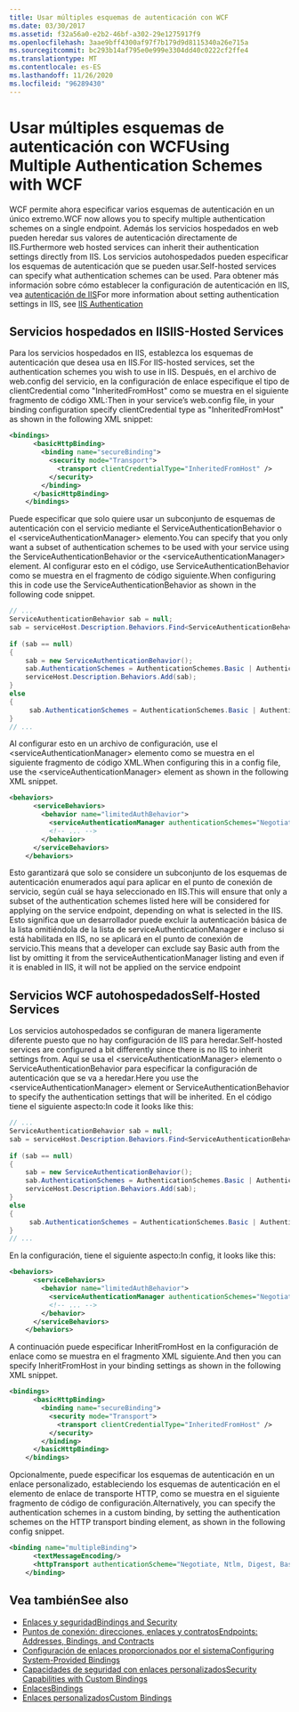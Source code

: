 ```yaml
---
title: Usar múltiples esquemas de autenticación con WCF
ms.date: 03/30/2017
ms.assetid: f32a56a0-e2b2-46bf-a302-29e1275917f9
ms.openlocfilehash: 3aae9bff4300af97f7b179d9d8115340a26e715a
ms.sourcegitcommit: bc293b14af795e0e999e3304dd40c0222cf2ffe4
ms.translationtype: MT
ms.contentlocale: es-ES
ms.lasthandoff: 11/26/2020
ms.locfileid: "96289430"
---
```

# <a name="using-multiple-authentication-schemes-with-wcf"></a><span data-ttu-id="012bc-102">Usar múltiples esquemas de autenticación con WCF</span><span class="sxs-lookup"><span data-stu-id="012bc-102">Using Multiple Authentication Schemes with WCF</span></span>

<span data-ttu-id="012bc-103">WCF permite ahora especificar varios esquemas de autenticación en un único extremo.</span><span class="sxs-lookup"><span data-stu-id="012bc-103">WCF now allows you to specify multiple authentication schemes on a single endpoint.</span></span> <span data-ttu-id="012bc-104">Además los servicios hospedados en web pueden heredar sus valores de autenticación directamente de IIS.</span><span class="sxs-lookup"><span data-stu-id="012bc-104">Furthermore web hosted services can inherit their authentication settings directly from IIS.</span></span> <span data-ttu-id="012bc-105">Los servicios autohospedados pueden especificar los esquemas de autenticación que se pueden usar.</span><span class="sxs-lookup"><span data-stu-id="012bc-105">Self-hosted services can specify what authentication schemes can be used.</span></span> <span data-ttu-id="012bc-106">Para obtener más información sobre cómo establecer la configuración de autenticación en IIS, vea [autenticación de IIS](https://go.microsoft.com/fwlink/?LinkId=232458)</span><span class="sxs-lookup"><span data-stu-id="012bc-106">For more information about setting authentication settings in IIS, see [IIS Authentication](https://go.microsoft.com/fwlink/?LinkId=232458)</span></span>  
  
## <a name="iis-hosted-services"></a><span data-ttu-id="012bc-107">Servicios hospedados en IIS</span><span class="sxs-lookup"><span data-stu-id="012bc-107">IIS-Hosted Services</span></span>  

 <span data-ttu-id="012bc-108">Para los servicios hospedados en IIS, establezca los esquemas de autenticación que desea usa en IIS.</span><span class="sxs-lookup"><span data-stu-id="012bc-108">For IIS-hosted services, set the authentication schemes you wish to use in IIS.</span></span> <span data-ttu-id="012bc-109">Después, en el archivo de web.config del servicio, en la configuración de enlace especifique el tipo de clientCredential como "InheritedFromHost" como se muestra en el siguiente fragmento de código XML:</span><span class="sxs-lookup"><span data-stu-id="012bc-109">Then in your service’s web.config file, in your binding configuration specify clientCredential type as "InheritedFromHost" as shown in the following XML snippet:</span></span>  
  
```xml  
<bindings>  
      <basicHttpBinding>  
        <binding name="secureBinding">  
          <security mode="Transport">  
            <transport clientCredentialType="InheritedFromHost" />  
          </security>  
        </binding>  
      </basicHttpBinding>  
    </bindings>  
```  
  
 <span data-ttu-id="012bc-110">Puede especificar que solo quiere usar un subconjunto de esquemas de autenticación con el servicio mediante el ServiceAuthenticationBehavior o el \<serviceAuthenticationManager> elemento.</span><span class="sxs-lookup"><span data-stu-id="012bc-110">You can specify that you only want a subset of authentication schemes to be used with your service using the ServiceAuthenticationBehavior or the \<serviceAuthenticationManager> element.</span></span> <span data-ttu-id="012bc-111">Al configurar esto en el código, use ServiceAuthenticationBehavior como se muestra en el fragmento de código siguiente.</span><span class="sxs-lookup"><span data-stu-id="012bc-111">When configuring this in code use the ServiceAuthenticationBehavior as shown in the following code snippet.</span></span>  
  
```csharp  
// ...  
ServiceAuthenticationBehavior sab = null;  
sab = serviceHost.Description.Behaviors.Find<ServiceAuthenticationBehavior>();  
  
if (sab == null)  
{  
    sab = new ServiceAuthenticationBehavior();  
    sab.AuthenticationSchemes = AuthenticationSchemes.Basic | AuthenticationSchemes.Negotiate | AuthenticationSchemes.Digest;  
    serviceHost.Description.Behaviors.Add(sab);  
}  
else  
{  
     sab.AuthenticationSchemes = AuthenticationSchemes.Basic | AuthenticationSchemes.Negotiate | AuthenticationSchemes.Digest;  
}  
// ...  
```  
  
 <span data-ttu-id="012bc-112">Al configurar esto en un archivo de configuración, use el \<serviceAuthenticationManager> elemento como se muestra en el siguiente fragmento de código XML.</span><span class="sxs-lookup"><span data-stu-id="012bc-112">When configuring this in a config file, use the \<serviceAuthenticationManager> element as shown in the following XML snippet.</span></span>  
  
```xml  
<behaviors>  
      <serviceBehaviors>  
        <behavior name="limitedAuthBehavior">  
          <serviceAuthenticationManager authenticationSchemes="Negotiate, Digest, Basic"/>  
          <!-- ... -->  
        </behavior>  
      </serviceBehaviors>  
    </behaviors>  
```  
  
 <span data-ttu-id="012bc-113">Esto garantizará que solo se considere un subconjunto de los esquemas de autenticación enumerados aquí para aplicar en el punto de conexión de servicio, según cuál se haya seleccionado en IIS.</span><span class="sxs-lookup"><span data-stu-id="012bc-113">This will ensure that only a subset of the authentication schemes listed here will be considered for applying on the service endpoint, depending on what is selected in the IIS.</span></span> <span data-ttu-id="012bc-114">Esto significa que un desarrollador puede excluir la autenticación básica de la lista omitiéndola de la lista de serviceAuthenticationManager e incluso si está habilitada en IIS, no se aplicará en el punto de conexión de servicio.</span><span class="sxs-lookup"><span data-stu-id="012bc-114">This means that a developer can exclude say Basic auth from the list by omitting it from the serviceAuthenticationManager listing and even if it is enabled in IIS, it will not be applied on the service endpoint</span></span>  
  
## <a name="self-hosted-services"></a><span data-ttu-id="012bc-115">Servicios WCF autohospedados</span><span class="sxs-lookup"><span data-stu-id="012bc-115">Self-Hosted Services</span></span>  

 <span data-ttu-id="012bc-116">Los servicios autohospedados se configuran de manera ligeramente diferente puesto que no hay configuración de IIS para heredar.</span><span class="sxs-lookup"><span data-stu-id="012bc-116">Self-hosted services are configured a bit differently since there is no IIS to inherit settings from.</span></span> <span data-ttu-id="012bc-117">Aquí se usa el \<serviceAuthenticationManager> elemento o ServiceAuthenticationBehavior para especificar la configuración de autenticación que se va a heredar.</span><span class="sxs-lookup"><span data-stu-id="012bc-117">Here you use the \<serviceAuthenticationManager> element or ServiceAuthenticationBehavior to specify the authentication settings that will be inherited.</span></span> <span data-ttu-id="012bc-118">En el código tiene el siguiente aspecto:</span><span class="sxs-lookup"><span data-stu-id="012bc-118">In code it looks like this:</span></span>  
  
```csharp  
// ...  
ServiceAuthenticationBehavior sab = null;  
sab = serviceHost.Description.Behaviors.Find<ServiceAuthenticationBehavior>();  
  
if (sab == null)  
{  
    sab = new ServiceAuthenticationBehavior();  
    sab.AuthenticationSchemes = AuthenticationSchemes.Basic | AuthenticationSchemes.Negotiate | AuthenticationSchemes.Digest;  
    serviceHost.Description.Behaviors.Add(sab);  
}  
else  
{  
     sab.AuthenticationSchemes = AuthenticationSchemes.Basic | AuthenticationSchemes.Negotiate | AuthenticationSchemes.Digest;  
}  
// ...  
```  
  
 <span data-ttu-id="012bc-119">En la configuración, tiene el siguiente aspecto:</span><span class="sxs-lookup"><span data-stu-id="012bc-119">In config, it looks like this:</span></span>  
  
```xml  
<behaviors>  
      <serviceBehaviors>  
        <behavior name="limitedAuthBehavior">  
          <serviceAuthenticationManager authenticationSchemes="Negotiate, Digest, Basic"/>  
          <!-- ... -->  
        </behavior>  
      </serviceBehaviors>  
    </behaviors>  
```  
  
 <span data-ttu-id="012bc-120">A continuación puede especificar InheritFromHost en la configuración de enlace como se muestra en el fragmento XML siguiente.</span><span class="sxs-lookup"><span data-stu-id="012bc-120">And then you can specify InheritFromHost in your binding settings as shown in the following XML snippet.</span></span>  
  
```xml  
<bindings>  
      <basicHttpBinding>  
        <binding name="secureBinding">  
          <security mode="Transport">  
            <transport clientCredentialType="InheritedFromHost" />  
          </security>  
        </binding>  
      </basicHttpBinding>  
    </bindings>  
```  
  
 <span data-ttu-id="012bc-121">Opcionalmente, puede especificar los esquemas de autenticación en un enlace personalizado, estableciendo los esquemas de autenticación en el elemento de enlace de transporte HTTP, como se muestra en el siguiente fragmento de código de configuración.</span><span class="sxs-lookup"><span data-stu-id="012bc-121">Alternatively, you can specify the authentication schemes in a custom binding, by setting the authentication schemes on the HTTP transport binding element, as shown in the following config snippet.</span></span>  
  
```xml  
<binding name="multipleBinding">  
      <textMessageEncoding/>  
      <httpTransport authenticationScheme="Negotiate, Ntlm, Digest, Basic" />  
    </binding>  
```  
  
## <a name="see-also"></a><span data-ttu-id="012bc-122">Vea también</span><span class="sxs-lookup"><span data-stu-id="012bc-122">See also</span></span>

- [<span data-ttu-id="012bc-123">Enlaces y seguridad</span><span class="sxs-lookup"><span data-stu-id="012bc-123">Bindings and Security</span></span>](bindings-and-security.md)
- [<span data-ttu-id="012bc-124">Puntos de conexión: direcciones, enlaces y contratos</span><span class="sxs-lookup"><span data-stu-id="012bc-124">Endpoints: Addresses, Bindings, and Contracts</span></span>](endpoints-addresses-bindings-and-contracts.md)
- [<span data-ttu-id="012bc-125">Configuración de enlaces proporcionados por el sistema</span><span class="sxs-lookup"><span data-stu-id="012bc-125">Configuring System-Provided Bindings</span></span>](configuring-system-provided-bindings.md)
- [<span data-ttu-id="012bc-126">Capacidades de seguridad con enlaces personalizados</span><span class="sxs-lookup"><span data-stu-id="012bc-126">Security Capabilities with Custom Bindings</span></span>](security-capabilities-with-custom-bindings.md)
- [<span data-ttu-id="012bc-127">Enlaces</span><span class="sxs-lookup"><span data-stu-id="012bc-127">Bindings</span></span>](bindings.md)
- [<span data-ttu-id="012bc-128">Enlaces personalizados</span><span class="sxs-lookup"><span data-stu-id="012bc-128">Custom Bindings</span></span>](../extending/custom-bindings.md)
